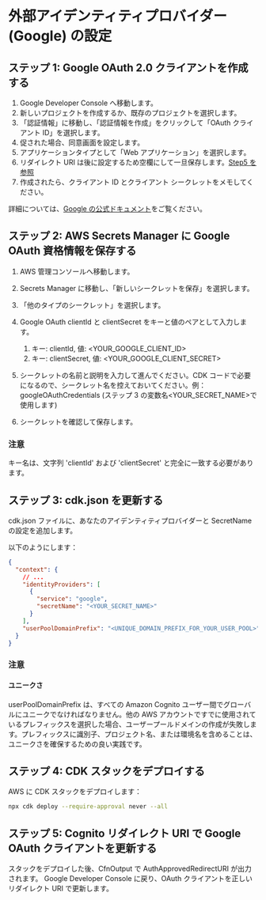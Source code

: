 # 外部アイデンティティプロバイダー (Google) の設定

## ステップ 1: Google OAuth 2.0 クライアントを作成する

1. Google Developer Console へ移動します。
2. 新しいプロジェクトを作成するか、既存のプロジェクトを選択します。
3. 「認証情報」に移動し、「認証情報を作成」をクリックして「OAuth クライアント ID」を選択します。
4. 促された場合、同意画面を設定します。
5. アプリケーションタイプとして「Web アプリケーション」を選択します。
6. リダイレクト URI は後に設定するため空欄にして一旦保存します。[Step5 を参照](#ステップ-5-cognito-リダイレクト-uri-で-google-oauth-クライアントを更新する)
7. 作成されたら、クライアント ID とクライアント シークレットをメモしてください。

詳細については、[Google の公式ドキュメント](https://support.google.com/cloud/answer/6158849?hl=ja)をご覧ください。

## ステップ 2: AWS Secrets Manager に Google OAuth 資格情報を保存する

1. AWS 管理コンソールへ移動します。
2. Secrets Manager に移動し、「新しいシークレットを保存」を選択します。
3. 「他のタイプのシークレット」を選択します。
4. Google OAuth clientId と clientSecret をキーと値のペアとして入力します。

   1. キー: clientId, 値: <YOUR_GOOGLE_CLIENT_ID>
   2. キー: clientSecret, 値: <YOUR_GOOGLE_CLIENT_SECRET>

5. シークレットの名前と説明を入力して進んでください。CDK コードで必要になるので、シークレット名を控えておいてください。例：googleOAuthCredentials (ステップ 3 の変数名<YOUR_SECRET_NAME>で使用します)
6. シークレットを確認して保存します。

### 注意

キー名は、文字列 'clientId' および 'clientSecret' と完全に一致する必要があります。

## ステップ 3: cdk.json を更新する

cdk.json ファイルに、あなたのアイデンティティプロバイダーと SecretName の設定を追加します。

以下のようにします：

```json
{
  "context": {
    // ...
    "identityProviders": [
      {
        "service": "google",
        "secretName": "<YOUR_SECRET_NAME>"
      }
    ],
    "userPoolDomainPrefix": "<UNIQUE_DOMAIN_PREFIX_FOR_YOUR_USER_POOL>"
  }
}
```

### 注意

#### ユニークさ

userPoolDomainPrefix は、すべての Amazon Cognito ユーザー間でグローバルにユニークでなければなりません。他の AWS アカウントですでに使用されているプレフィックスを選択した場合、ユーザープールドメインの作成が失敗します。プレフィックスに識別子、プロジェクト名、または環境名を含めることは、ユニークさを確保するための良い実践です。

## ステップ 4: CDK スタックをデプロイする

AWS に CDK スタックをデプロイします：

```sh
npx cdk deploy --require-approval never --all
```

## ステップ 5: Cognito リダイレクト URI で Google OAuth クライアントを更新する

スタックをデプロイした後、CfnOutput で AuthApprovedRedirectURI が出力されます。
Google Developer Console に戻り、OAuth クライアントを正しいリダイレクト URI で更新します。
